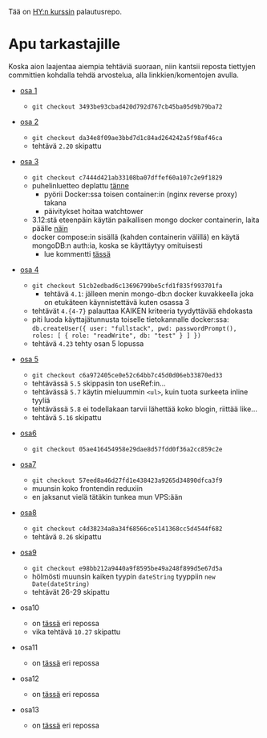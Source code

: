 Tää on [HY:n kurssin](https://fullstackopen.com) palautusrepo.

# Apu tarkastajille

Koska aion laajentaa aiempia tehtäviä suoraan, niin kantsii reposta tiettyjen committien kohdalla tehdä arvostelua, alla linkkien/komentojen avulla.

- [osa 1](https://github.com/tomjtoth/fullstack-open/tree/3493be93cbad420d792d767cb45ba05d9b79ba72)

  - `git checkout 3493be93cbad420d792d767cb45ba05d9b79ba72`

- [osa 2](https://github.com/tomjtoth/fullstack-open/tree/da34e8f09ae3bbd7d1c84ad264242a5f98af46ca)

  - `git checkout da34e8f09ae3bbd7d1c84ad264242a5f98af46ca`
  - tehtävä `2.20` skipattu

- [osa 3](https://github.com/tomjtoth/fullstack-open/tree/c7444d421ab33108ba07dffef60a107c2e9f1829)

  - `git checkout c7444d421ab33108ba07dffef60a107c2e9f1829`
  - puhelinluetteo deplattu [tänne](https://apps.ttj.hu/puhelinluettelo)
    - pyörii Docker:ssa toisen container:in (nginx reverse proxy) takana
    - päivitykset hoitaa watchtower
  - 3.12:stä eteenpäin käytän paikallisen mongo docker containerin, laita päälle [näin](./osa3/puhelinluettelo-backend/mongo-db.sh)
  - docker compose:in sisällä (kahden containerin välillä) en käytä mongoDB:n auth:ia, koska se käyttäytyy omituisesti
    - lue kommentti [tässä](./osa3/puhelinluettelo-backend/models/person.js)

- [osa 4](https://github.com/tomjtoth/fullstack-open/tree/51cb2edbad6c13696799be5cfd1f835f993701fa)

  - `git checkout 51cb2edbad6c13696799be5cfd1f835f993701fa`
    - tehtävä `4.1`: jälleen menin mongo-db:n docker kuvakkeella joka on etukäteen käynnistettävä kuten osassa 3
  - tehtävät `4.{4-7}` palauttaa KAIKEN kriteeria tyydyttävää ehdokasta
  - piti luoda käyttajätunnusta toiselle tietokannalle docker:ssa: `db.createUser({ user: "fullstack", pwd: passwordPrompt(), roles: [ { role: "readWrite", db: "test" } ] })`
  - tehtävä `4.23` tehty osan 5 lopussa

- [osa 5](https://github.com/tomjtoth/fullstack-open/tree/c6a972405ce0e52c64bb7c45d0d06eb33870ed33)

  - `git checkout c6a972405ce0e52c64bb7c45d0d06eb33870ed33`
  - tehtävässä `5.5` skippasin ton useRef:in...
  - tehtävässä `5.7` käytin mieluummin `<ul>`, kuin tuota surkeeta inline tyyliä
  - tehtävässä `5.8` ei todellakaan tarvii lähettää koko blogin, riittää like...
  - tehtävä `5.16` skipattu

- [osa6](https://github.com/tomjtoth/fullstack-open/tree/05ae416454958e29dae8d57fdd0f36a2cc859c2e)

  - `git checkout 05ae416454958e29dae8d57fdd0f36a2cc859c2e`

- [osa7](https://github.com/tomjtoth/fullstack-open/tree/57eed8a46d27fd1e438423a9265d34890dfca3f9)

  - `git checkout 57eed8a46d27fd1e438423a9265d34890dfca3f9`
  - muunsin koko frontendin reduxiin
  - en jaksanut vielä tätäkin tunkea mun VPS:ään

- [osa8](https://github.com/tomjtoth/fullstack-open/tree/c4d38234a8a34f68566ce5141368cc5d4544f682)

  - `git checkout c4d38234a8a34f68566ce5141368cc5d4544f682`
  - tehtävä `8.26` skipattu

- [osa9](https://github.com/tomjtoth/fullstack-open/tree/e98bb212a9440a9f8595be49a248f899d5e67d5a)

  - `git checkout e98bb212a9440a9f8595be49a248f899d5e67d5a`
  - hölmösti muunsin kaiken tyypin `dateString` tyyppiin `new Date(dateString)`
  - tehtävät 26-29 skipattu

- osa10

  - on [tässä](https://github.com/tomjtoth/fullstack-open-react-native) eri repossa
  - vika tehtävä `10.27` skipattu

- osa11

  - on [tässä](https://github.com/tomjtoth/fullstack-open-pokedex) eri repossa

- osa12

  - on [tässä](https://github.com/tomjtoth/fullstack-open-containers) eri repossa

- osa13

  - on [tässä](https://github.com/tomjtoth/fullstack-open-rdb) eri repossa

